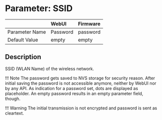 # Parameter: SSID

|                   | WebUI               | Firmware
|:---               |:---                 |:----
| Parameter Name    | Password            | password
| Default Value     | empty               | empty


## Description

SSID (WLAN Name) of the wireless network.


!!! Note
    The password gets saved to NVS storage for security reason. After initial saving 
    the password is not accessible anymore, neither by WebUI nor by any API. As indication 
    for a password set, dots are displayed as placeholder. An empty password results in an 
    empty parameter field, though.

!!! Warning
    The initial transmission is not encrypted and password is sent as cleartext. 
